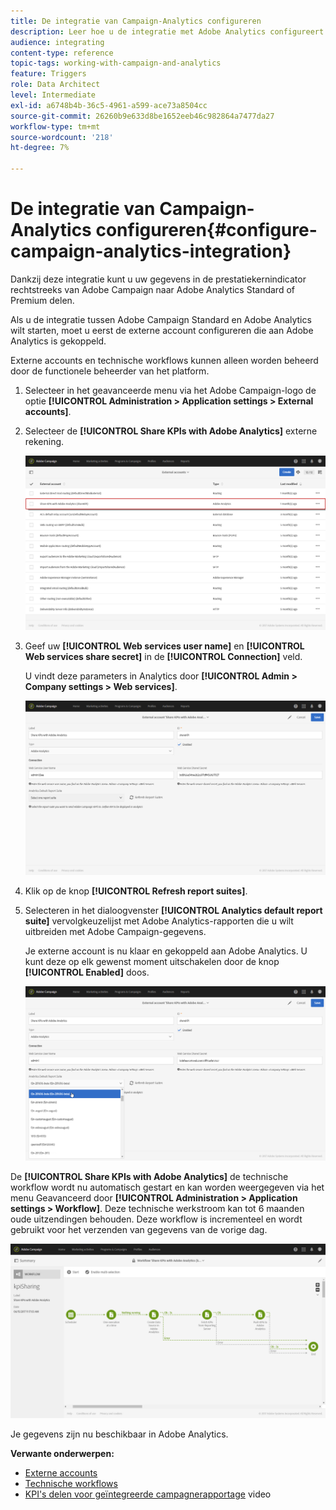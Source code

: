 ```yaml
---
title: De integratie van Campaign-Analytics configureren
description: Leer hoe u de integratie met Adobe Analytics configureert om het succes van uw e-mailleveringen te meten.
audience: integrating
content-type: reference
topic-tags: working-with-campaign-and-analytics
feature: Triggers
role: Data Architect
level: Intermediate
exl-id: a6748b4b-36c5-4961-a599-ace73a8504cc
source-git-commit: 26260b9e633d8be1652eeb46c982864a7477da27
workflow-type: tm+mt
source-wordcount: '218'
ht-degree: 7%

---
```


# De integratie van Campaign-Analytics configureren{#configure-campaign-analytics-integration}

Dankzij deze integratie kunt u uw gegevens in de prestatiekernindicator rechtstreeks van Adobe Campaign naar Adobe Analytics Standard of Premium delen.

Als u de integratie tussen Adobe Campaign Standard en Adobe Analytics wilt starten, moet u eerst de externe account configureren die aan Adobe Analytics is gekoppeld.

Externe accounts en technische workflows kunnen alleen worden beheerd door de functionele beheerder van het platform.

1. Selecteer in het geavanceerde menu via het Adobe Campaign-logo de optie **[!UICONTROL Administration > Application settings > External accounts]**.
1. Selecteer de **[!UICONTROL Share KPIs with Adobe Analytics]** externe rekening.

   ![](assets/analytics_2.png)

1. Geef uw **[!UICONTROL Web services user name]** en **[!UICONTROL Web services share secret]** in de **[!UICONTROL Connection]** veld.

   U vindt deze parameters in Analytics door **[!UICONTROL Admin > Company settings > Web services]**.

   ![](assets/analytics_1.png)

1. Klik op de knop **[!UICONTROL Refresh report suites]**.
1. Selecteren in het dialoogvenster **[!UICONTROL Analytics default report suite]** vervolgkeuzelijst met Adobe Analytics-rapporten die u wilt uitbreiden met Adobe Campaign-gegevens.

   Je externe account is nu klaar en gekoppeld aan Adobe Analytics. U kunt deze op elk gewenst moment uitschakelen door de knop **[!UICONTROL Enabled]** doos.

   ![](assets/analytics.png)

De **[!UICONTROL Share KPIs with Adobe Analytics]** de technische workflow wordt nu automatisch gestart en kan worden weergegeven via het menu Geavanceerd door **[!UICONTROL Administration > Application settings > Workflow]**. Deze technische werkstroom kan tot 6 maanden oude uitzendingen behouden. Deze workflow is incrementeel en wordt gebruikt voor het verzenden van gegevens van de vorige dag.

![](assets/analytics_3.png)

Je gegevens zijn nu beschikbaar in Adobe Analytics.

**Verwante onderwerpen:**

* [Externe accounts](../../administration/using/external-accounts.md)
* [Technische workflows](../../administration/using/technical-workflows.md)
* [KPI&#39;s delen voor geïntegreerde campagnerapportage](https://helpx.adobe.com/marketing-cloud/how-to/email-marketing.html) video
